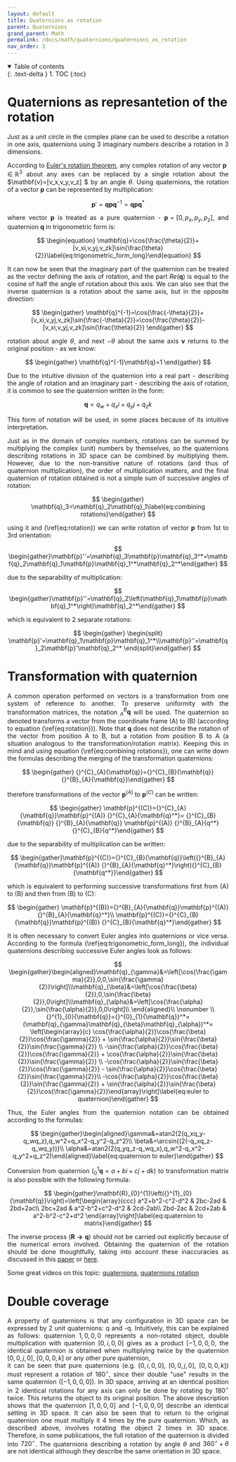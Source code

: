 ```yaml
---
layout: default
title: Quaternions as rotation
parent: Quaternions
grand_parent: Math
permalink: /docs/math/quaternions/quaternions_as_rotation
nav_order: 3
---
```


<style type="text/css">
  p {
    text-align: justify;
  }
</style>
<details open markdown="block">
  <summary>
    Table of contents
  </summary>
  {: .text-delta }
1. TOC
{:toc}
</details>

# Quaternions as represantetion of the rotation

Just as a unit circle in the complex plane can be used to describe a rotation in one axis, quaternions using 3 imaginary numbers describe a rotation in 3 dimensions.

According to [Euler's rotation theorem](https://en.wikipedia.org/wiki/Euler%27s_rotation_theorem), any complex rotation of any vector $\mathbf{p}\in \mathbb{R}^3$ about any axes can be replaced by a single rotation about the $\mathbf{v}=[v_x,v_y,v_z] $ by an angle $\theta$. Using quaternions, the rotation of a vector $\mathbf{p}$ can be represented by multiplication:

$$
\begin{equation}\mathbf{p}'=\mathbf{q}\mathbf{p}\mathbf{q}^{-1}=\mathbf{q}\mathbf{p}\mathbf{q}^*\label{eq:rotation}\end{equation}
$$

where vector $\mathbf{p}$ is treated as a pure quaternion - $\mathbf{p}= [0,p_x,p_y,p_z]$, and quaternion $\mathbf{q}$ in trigonometric form is:

$$
\begin{equation}    \mathbf{q}=\cos{\frac{\theta}{2}}+[v_xi,v_yj,v_zk]\sin{\frac{\theta}{2}}\label{eq:trigonometric_form_long}\end{equation}
$$


It can now be seen that the imaginary part of the quaternion can be treated as the vector defining the axis of rotation, and the part $Re(\mathbf{q})$ is equal to the cosine of half the angle of rotation about this axis. We can also see that the inverse quaternion is a rotation about the same axis, but in the opposite direction:

$$
\begin{gather}    \mathbf{q}^{-1}=\cos{\frac{-\theta}{2}}+[v_xi,v_yj,v_zk]\sin{\frac{-\theta}{2}}=\cos{\frac{\theta}{2}}-[v_xi,v_yj,v_zk]\sin{\frac{\theta}{2}}  \end{gather}
$$
  
rotation about angle $\theta$, and next $-\theta$ about the same axis $\mathbf{v}$ returns to the original position - as we know:
  
$$
\begin{gather}    \mathbf{q}^{-1}\mathbf{q}=1 \end{gather}
$$


Due to the intuitive division of the quaternion into a real part - describing the angle of rotation and an imaginary part - describing the axis of rotation, it is common to see the quaternion written in the form:

$$
\begin{equation}    \mathbf{q}=q_w+q_xi+q_yj+q_zk\end{equation}
$$


This form of notation will be used, in some places because of its intuitive interpretation.

Just as in the domain of complex numbers, rotations can be summed by multiplying the complex (unit) numbers by themselves, so the quaternions describing rotations in 3D space can be combined by multiplying them. However, due to the non-transitive nature of rotations (and thus of quaternion multiplication), the order of multiplication matters, and the final quaternion of rotation obtained is not a simple sum of successive angles of rotation:

$$
\begin{gather}    \mathbf{q}_3=\mathbf{q}_2\mathbf{q}_1\label{eq:combining rotations}\end{gather}
$$
 
using it and (\ref{eq:rotation}) we can write rotation of vector $\mathbf{p}$ from 1st to 3rd orientation:    

$$
\begin{gather}\mathbf{p}''=\mathbf{q}_3\mathbf{p}\mathbf{q}_3^*=\mathbf{q}_2\mathbf{q}_1\mathbf{p}\mathbf{q}_1^*\mathbf{q}_2^*\end{gather}
$$

due to the separability of multiplication:   

$$
\begin{gather}\mathbf{p}''=\mathbf{q}_2\left(\mathbf{q}_1\mathbf{p}\mathbf{q}_1^*\right)\mathbf{q}_2^*\end{gather}
$$

which is equivalent to 2 separate rotations:

$$
\begin{gather} \begin{split}      \mathbf{p}'=\mathbf{q}_1\mathbf{p}\mathbf{q}_1^*\\\mathbf{p}''=\mathbf{q}_2\mathbf{p}'\mathbf{q}_2^*      \end{split}\end{gather}
$$

# Transformation with quaternion

A common operation performed on vectors is a transformation from one system of reference to another. To preserve uniformity with the transformation matrices, the notation ${}^B_A\mathbf{q}$ will be used. The quaternion so denoted transforms a vector from the coordinate frame (A) to (B) (according to equation (\ref{eq:rotation})). Note that $\mathbf{q}$ does not describe the rotation of the vector from position A to B, but a rotation from position B to A (a situation analogous to the transformation/rotation matrix).
Keeping this in mind and using equation (\ref{eq:combining rotations}), one can write down the formulas describing the merging of the transformation quaternions:

$$
\begin{gather}   {}^{C}_{A}{\mathbf{q}}={}^{C}_{B}{\mathbf{q}}{}^{B}_{A}{\mathbf{q}}\end{gather}
$$

therefore transformations of the vector $\mathbf{p}^{(A)}$ to $\mathbf{p}^{(C)}$ can be written:

$$
\begin{gather}  \mathbf{p}^{(C)}={}^{C}_{A}{\mathbf{q}}\mathbf{p}^{(A)} {}^{C}_{A}{\mathbf{q}^*}= {}^{C}_{B}{\mathbf{q}} {}^{B}_{A}{\mathbf{q}} \mathbf{p}^{(A)} {}^{B}_{A}{q^*}{}^{C}_{B}{q^*}\end{gather}
$$

due to the separability of multiplication can be written:

$$
\begin{gather}\mathbf{p}^{(C)}={}^{C}_{B}{\mathbf{q}}\left({}^{B}_{A}{\mathbf{q}}\mathbf{p}^{(A)} {}^{B}_{A}{\mathbf{q}^*}\right){}^{C}_{B}{\mathbf{q^*}}\end{gather}
$$

which is equivalent to performing successive transformations first from (A) to (B) and then from (B) to (C):

$$
\begin{gather}        \mathbf{p}^{(B)}={}^{B}_{A}{\mathbf{q}}\mathbf{p}^{(A)} {}^{B}_{A}{\mathbf{q}^*}\\     \mathbf{p}^{(C)}={}^{C}_{B}{\mathbf{q}}\mathbf{p}^{(B)} {}^{C}_{B}{\mathbf{q}^*}\end{gather}
$$

It is often necessary to convert Euler angles into quaternions or vice versa. According to the formula (\ref{eq:trigonometric_form_long}), the individual quaternions describing successive Euler angles look as follows:

$$
\begin{gather}\begin{aligned}\mathbf{q}_{\gamma}&=\left[\cos{\frac{\gamma}{2}},0,0,\sin{\frac{\gamma}{2}}\right]\\\mathbf{q}_{\beta}&=\left[\cos{\frac{\beta}{2}},0,\sin{\frac{\beta}{2}},0\right]\\\mathbf{q}_{\alpha}&=\left[\cos{\frac{\alpha}{2}},\sin{\frac{\alpha}{2}},0,0\right]\\ \end{aligned}\\ \nonumber \\ {}^{1}_{0}{\mathbf{q}}={}^{0}_{1}{\mathbf{q}}^*= (\mathbf{q}_{\gamma}\mathbf{q}_{\beta}\mathbf{q}_{\alpha})^*= \left[\begin{array}{c}  \cos{\frac{\alpha}{2}}\cos{\frac{\beta}{2}}\cos{\frac{\gamma}{2}} + \sin{\frac{\alpha}{2}}\sin{\frac{\beta}{2}}\sin{\frac{\gamma}{2}} \\    -\sin{\frac{\alpha}{2}}\cos{\frac{\beta}{2}}\cos{\frac{\gamma}{2}} + \cos{\frac{\alpha}{2}}\sin{\frac{\beta}{2}}\sin{\frac{\gamma}{2}} \\      -\cos{\frac{\alpha}{2}}\sin{\frac{\beta}{2}}\cos{\frac{\gamma}{2}} - \sin{\frac{\alpha}{2}}\cos{\frac{\beta}{2}}\sin{\frac{\gamma}{2}}\\      -\cos{\frac{\alpha}{2}}\cos{\frac{\beta}{2}}\sin{\frac{\gamma}{2}} + \sin{\frac{\alpha}{2}}\sin{\frac{\beta}{2}}\cos{\frac{\gamma}{2}}\end{array}\right]\label{eq:euler to quaternion}\end{gather}
$$


Thus, the Euler angles from the quaternion notation can be obtained according to the formulas:

$$
\begin{gather}\begin{aligned}\gamma&=atan2(2(q_xq_y-q_wq_z),q_w^2+q_x^2-q_y^2-q_z^2)\\ \beta&=\arcsin{(2(-q_xq_z-q_wq_y))}\\ \alpha&=atan2(2(q_yq_z-q_wq_x),q_w^2-q_x^2-q_y^2+q_z^2)\end{aligned}\label{eq:quaternion to euler}\end{gather}
$$


Conversion from quaternion (${}^{1}_{0}{\mathbf{q}}=a+bi+cj+dk$) to transformation matrix is also possible with the following formula:

$$
\begin{gather}\mathbf{R}_{0}^{1}\left({}^{1}_{0}{\mathbf{q}}\right)=\left[\begin{array}{ccc}    a^2+b^2-c^2-d^2 & 2bc-2ad & 2bd+2ac\\    2bc+2ad & a^2-b^2+c^2-d^2 & 2cd-2ab\\    2bd-2ac & 2cd+2ab & a^2-b^2-c^2+d^2    \end{array}\right]\label{eq:quaternion to matrix}\end{gather}
$$


The inverse process ($\mathbf{R\rightarrow q}$) should not be carried out explicitly because of the numerical errors involved. Obtaining the quaternion of the rotation should be done thoughtfully, taking into account these inaccuracies as discussed in this [paper](https://upcommons.upc.edu/bitstream/handle/2117/124384/2068-Accurate-Computation-of-Quaternions-from-Rotation-Matrices.pdf) or [here](https://en.wikipedia.org/wiki/Rotation_matrix#Quaternion).

Some great videos on this topic: [quaternions](https://www.youtube.com/watch?v=d4EgbgTm0Bg), [quaternions rotation](https://www.youtube.com/watch?v=zjMuIxRvygQ)

# Double coverage 

A property of quaternions is that any configuration in 3D space can be expressed by 2 unit quaternions: q and -q. Intuitively, this can be explained as follows:
quaternion  $1,0,0,0$ represents a non-rotated object,
double multiplication with quaternion $[0,i,0,0]$ gives as a product $[-1,0,0,0$, the identical quaternion is obtained when multiplying twice by the quaternion $[0,0,j,0]$, $[0,0,0,k]$ or any other pure quaternion,   
 it can be seen that pure quaternions (e.g. $[0,i,0,0]$, $[0,0,j,0]$, $[0,0,0,k]$) must represent a rotation of $180^{\circ}$, since their double "use" results in the same quaternion ($[-1,0,0,0]$). In 3D space, arriving at an identical position in 2 identical rotations for any axis can only be done by rotating by $180^{\circ}$ twice. This returns the object to its original position.
The above description shows that the quaternion $[1,0,0,0]$ and $[-1,0,0,0]$ describe an identical setting in 3D space. It can also be seen that to return to the original quaternion one must multiply it 4 times by the pure quaternion. Which, as described above, involves rotating the object 2 times in 3D space. Therefore, in some publications, the full rotation of the quaternion is divided into $720^{\circ}$. The quaternions describing a rotation by angle $\theta$ and $360^{\circ}+\theta$ are not identical although they describe the same orientation in 3D space.


